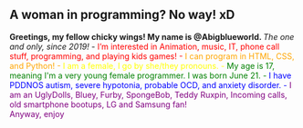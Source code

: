 <h2> A woman in programming? No way! xD </h2>
<b> Greetings, my fellow chicky wings! My name is @Abigblueworld. </b>
<i> The one and only, since 2019! </i>
- <font color=red> I’m interested in Animation, music, IT, phone call stuff, programming, and playing kids games!
- <font color=orange> I can program in HTML, CSS, and Python!
- <font color=yellow>I am a female, I go by she/they pronouns.
- <font color=green>My age is 17, meaning I'm a very young female programmer. I was born June 21.
- <font color=blue> I have PDDNOS autism, severe hypotonia, probable OCD, and anxiety disorder.
- <font color=purple>I am an UglyDolls, Bluey, Furby, SpongeBob, Teddy Ruxpin, Incoming calls, old smartphone bootups, LG and Samsung fan!
  <br> 
Anyway, enjoy

<!---
Abigblueworld/Abigblueworld is a ✨ special ✨ person repository because they're autistic and its `README.md` (this file) appears on your GitHub profile.
You can click the Preview link to take a look at your changes.
--->
